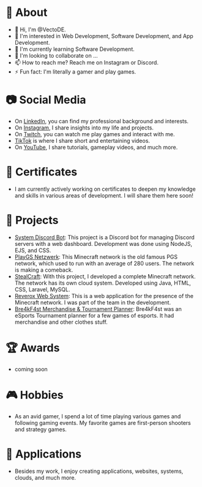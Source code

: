 # 👤 About
- 👋 Hi, I'm @VectoDE.
- 👀 I'm interested in Web Development, Software Development, and App Development.
- 🌱 I'm currently learning Software Development.
- 💞️ I'm looking to collaborate on ...
- 📫 How to reach me? Reach me on Instagram or Discord.
- ⚡ Fun fact: I'm literally a gamer and play games.

# 📷 Social Media
- On [LinkedIn](https://www.linkedin.com/in/tim-hauke), you can find my professional background and interests.
- On [Instagram](https://www.instagram.com/vecto_de), I share insights into my life and projects.
- On [Twitch](https://twitch.tv/vectode), you can watch me play games and interact with me.
- [TikTok](https://www.tiktok.com/@vectode) is where I share short and entertaining videos.
- On [YouTube](https://youtube.com/@vectode), I share tutorials, gameplay videos, and much more.

# 📜 Certificates
- I am currently actively working on certificates to deepen my knowledge and skills in various areas of development. I will share them here soon!

# 💼 Projects
- [System Discord Bot](https://system-bot.net): This project is a Discord bot for managing Discord servers with a web dashboard. Development was done using NodeJS, EJS, and CSS.
- [PlayGS Netzwerk](https://www.playgs.de): This Minecraft network is the old famous PGS network, which used to run with an average of 280 users. The network is making a comeback.
- [StealCraft](https://stealcraft.net): With this project, I developed a complete Minecraft network. The network has its own cloud system. Developed using Java, HTML, CSS, Laravel, MySQL.
- [Reverox Web System](https://reverox.net): This is a web application for the presence of the Minecraft network. I was part of the team in the development.
- [Bre4kF4st Merchandise & Tournament Planner](https://www.bre4kf4st.com): Bre4kF4st was an eSports Tournament planner for a few games of esports. It had merchandise and other clothes stuff.

# 🏆 Awards
- coming soon

# 🎮 Hobbies
- As an avid gamer, I spend a lot of time playing various games and following gaming events. My favorite games are first-person shooters and strategy games.

# 📱 Applications
- Besides my work, I enjoy creating applications, websites, systems, clouds, and much more.